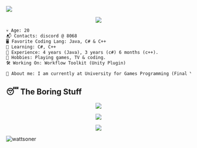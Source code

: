 <img src="https://raw.githubusercontent.com/wattsoner/wattsoner/main/Banner.png" /> 

<p align = "center"><img src = "https://github-widgetbox.vercel.app/api/profile?username=wattsoner&data=followers,repositories,stars,commits"></p>

```diff 
💀 Age: 20
📬 Contacts: discord @ 8068
🖥️ Favorite Coding Lang: Java, C# & C++
👾 Learning: C#, C++
💼 Experience: 4 years (Java), 3 years (c#) 6 months (c++).
🌳 Hobbies: Playing games, TV & coding.
🛠️ Working On: Workflow Toolkit (Unity Plugin)

📜 About me: I am currently at University for Games Programming (Final Year)
```
  


## 😴 The Boring Stuff
<p align = "center"><img src="https://activity-graph.herokuapp.com/graph?username=wattsoner&theme=material-palenight"></p>

<p align = "center"><img src="https://github-readme-stats.vercel.app/api?username=wattsoner&show_icons=true&theme=palenight" /></p>

<p align="center"> <img src="https://github-readme-stats.vercel.app/api/top-langs/?username=wattsoner&layout=compact&theme=palenight" /></p>

<p> <img src="https://komarev.com/ghpvc/?username=wattsoner&color=blue" alt="wattsoner" /> </p>
